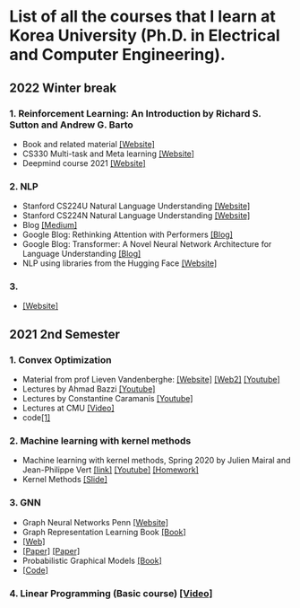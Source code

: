 
# List of all the courses that I learn at Korea University (Ph.D. in Electrical and Computer Engineering).



## 2022 Winter break
### 1. Reinforcement Learning: An Introduction by Richard S. Sutton and Andrew G. Barto
- Book and related material [[Website]](http://incompleteideas.net/book/the-book.html)
- CS330 Multi-task and Meta learning [[Website]](http://cs330.stanford.edu/)
- Deepmind course 2021 [[Website]](https://deepmind.com/learning-resources/reinforcement-learning-series-2021)
### 2. NLP
- Stanford CS224U Natural Language Understanding  [[Website]](https://www.youtube.com/playlist?list=PLoROMvodv4rPt5D0zs3YhbWSZA8Q_DyiJ)
- Stanford CS224N Natural Language Understanding  [[Website]](http://web.stanford.edu/class/cs224n/)
- Blog [[Medium]](https://towardsdatascience.com/transformers-explained-visually-part-1-overview-of-functionality-95a6dd460452)
- Google Blog: Rethinking Attention with Performers [[Blog]](https://ai.googleblog.com/2020/10/rethinking-attention-with-performers.html) 
- Google Blog: Transformer: A Novel Neural Network Architecture for Language Understanding [[Blog]](https://ai.googleblog.com/2017/08/transformer-novel-neural-network.html) 
- NLP using libraries from the Hugging Face [[Website]](https://huggingface.co/course/chapter1/1?fbclid=IwAR3Np0wi6Lh5OmUfcP3FDV4xc2lpIQVRW6DfbxYM5NSt--QU5GrarR-A1NM)
### 3.
- [[Website]](https://ucbrise.github.io/cs294-ai-sys-sp22/)
## 2021 2nd Semester 
### 1. Convex Optimization
- Material from prof Lieven Vandenberghe: [[Website]](http://www.seas.ucla.edu/~vandenbe/) [[Web2]](https://stanford.edu/class/ee364b/lectures/) [[Youtube]](https://www.youtube.com/watch?v=SsqlMPSX7tk&list=PL8WsPW41L6l7rviIGvIkY0-jn-tM3YSNi&index=3)
- Lectures by Ahmad Bazzi [[Youtube]](https://www.youtube.com/watch?v=SHJuGASZwlE&list=PL-DDW8QIRjNOVxrU2efygBw0xADVOgpmw)
- Lectures by Constantine Caramanis [[Youtube]](https://www.youtube.com/channel/UCSv1_NZITsPl-abaCWtRrJg)
- Lectures at CMU [[Video]](https://www.youtube.com/watch?v=Di9f47LAzHQ&list=PLRPU00LaonXQ27RBcq6jFJnyIbGw5azOI)
- code[[1]](http://web.cvxr.com/cvx/examples/cvxbook/Ch04_cvx_opt_probs/html/max_det_psd_completion.html?fbclid=IwAR1Cer6fWtiGJRX7H1-9hJZQXB8IKy6OtOJjD6u-iAMjRBze8VtxAX0Wjms)
### 2. Machine learning with kernel methods
- Machine learning with kernel methods, Spring 2020 by Julien Mairal and Jean-Philippe Vert [[link]](https://members.cbio.mines-paristech.fr/~jvert/svn/kernelcourse/course/2020mva/) [[Youtube]](https://www.youtube.com/watch?v=IzGS8uKc5E4&list=PLD93kGj6_EdrkNj27AZMecbRlQ1SMkp_o&index=3) [[Homework]](https://perso.crans.org/besson/publis/mva-2016/MVA_2015-16__Kernel_Methods__Homework__Besson_Clement_Zerbib.en.pdf)
- Kernel Methods [[Slide]](http://cs229.stanford.edu/summer2020/cs229-notes3.pdf)
### 3. GNN
- Graph Neural Networks Penn [[Website]](https://gnn.seas.upenn.edu/lectures/)
- Graph Representation Learning Book [[Book]](https://www.cs.mcgill.ca/~wlh/grl_book/)
- [[Web]](https://ods.ai/tracks/graph-ml-df2020)
- [[Paper]](https://github.com/thunlp/GNNPapers) [[Paper]](https://github.com/histocartography/histocartography)
- Probabilistic Graphical Models [[Book]](https://medium.com/lis-computer-vision-blogs/graph-based-computer-vision-algorithm-e2df06a2fe66)
- [[Code]](https://github.com/orgs/histocartography/repositories?type=all)
### 4. Linear Programming (Basic course) [[Video]](https://www.youtube.com/watch?v=e313WNw1olk&list=PLDndWhwv4Ujo10_a2T4R4Uqng1nduvfu1)
